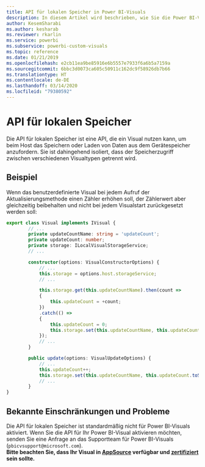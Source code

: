 ```yaml
---
title: API für lokalen Speicher in Power BI-Visuals
description: In diesem Artikel wird beschrieben, wie Sie die Power BI-Visuals-API verwenden, um Zugriff auf den lokalen Browserspeicher zu erhalten.
author: KesemSharabi
ms.author: kesharab
ms.reviewer: rkarlin
ms.service: powerbi
ms.subservice: powerbi-custom-visuals
ms.topic: reference
ms.date: 01/21/2019
ms.openlocfilehash: e2cb11ea9be85916e6b5557e7933f6a6b5a7159a
ms.sourcegitcommit: 6bbc3d0073ca605c50911c162dc9f58926db7b66
ms.translationtype: HT
ms.contentlocale: de-DE
ms.lasthandoff: 03/14/2020
ms.locfileid: "79380592"
---
```

# <a name="local-storage-api"></a>API für lokalen Speicher

Die API für lokalen Speicher ist eine API, die ein Visual nutzen kann, um beim Host das Speichern oder Laden von Daten aus dem Gerätespeicher anzufordern. Sie ist dahingehend isoliert, dass der Speicherzugriff zwischen verschiedenen Visualtypen getrennt wird.

## <a name="sample"></a>Beispiel

Wenn das benutzerdefinierte Visual bei jedem Aufruf der Aktualisierungsmethode einen Zähler erhöhen soll, der Zählerwert aber gleichzeitig beibehalten und nicht bei jedem Visualstart zurückgesetzt werden soll:

```typescript
export class Visual implements IVisual {
        // ...
        private updateCountName: string = 'updateCount';
        private updateCount: number;
        private storage: ILocalVisualStorageService;
        // ...

        constructor(options: VisualConstructorOptions) {
            // ...
            this.storage = options.host.storageService;
            // ...

            this.storage.get(this.updateCountName).then(count =>
            {
                this.updateCount = +count;
            })
            .catch(() =>
            {
                this.updateCount = 0;
                this.storage.set(this.updateCountName, this.updateCount.toString());
            });
            // ...
        }

        public update(options: VisualUpdateOptions) {
            // ...
            this.updateCount++;
            this.storage.set(this.updateCountName, this.updateCount.toString());
            // ...
        }
}
```

## <a name="known-limitations-and-issues"></a>Bekannte Einschränkungen und Probleme

Die API für lokalen Speicher ist standardmäßig nicht für Power BI-Visuals aktiviert. Wenn Sie die API für Ihr Power BI-Visual aktivieren möchten, senden Sie eine Anfrage an das Supportteam für Power BI-Visuals (`pbicvsupport@microsoft.com`).  
**Bitte beachten Sie, dass Ihr Visual in [AppSource](https://appsource.microsoft.com/en-us/marketplace/apps?product=power-bi-visuals) verfügbar und [zertifiziert](https://powerbi.microsoft.com/en-us/documentation/powerbi-custom-visuals-certified/) sein sollte.**
